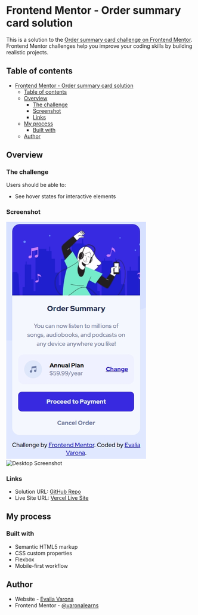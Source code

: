 # Frontend Mentor - Order summary card solution

This is a solution to the [Order summary card challenge on Frontend Mentor](https://www.frontendmentor.io/challenges/order-summary-component-QlPmajDUj). Frontend Mentor challenges help you improve your coding skills by building realistic projects. 

## Table of contents

- [Frontend Mentor - Order summary card solution](#frontend-mentor---order-summary-card-solution)
  - [Table of contents](#table-of-contents)
  - [Overview](#overview)
    - [The challenge](#the-challenge)
    - [Screenshot](#screenshot)
    - [Links](#links)
  - [My process](#my-process)
    - [Built with](#built-with)
  - [Author](#author)

## Overview

### The challenge

Users should be able to:

- See hover states for interactive elements

### Screenshot

![Mobile Screenshot](images/ss-mobile.png)
![Desktop Screenshot](iamges/ss-desktop.png)

### Links

- Solution URL: [GitHub Repo](hhttps://github.com/varonalearns/Order-summary-component)
- Live Site URL: [Vercel Live Site](https://order-summary-component-tau-eight.vercel.app/)

## My process

### Built with

- Semantic HTML5 markup
- CSS custom properties
- Flexbox
- Mobile-first workflow

## Author

- Website - [Evalia Varona](https://www.evaliavarona.com)
- Frontend Mentor - [@varonalearns](https://www.frontendmentor.io/profile/varonalearns)
